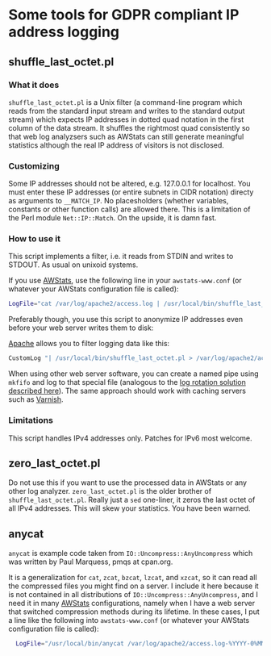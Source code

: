 # Some tools for GDPR compliant IP address logging

## shuffle_last_octet.pl

### What it does

`shuffle_last_octet.pl` is a Unix filter (a command-line program which reads
from the standard input stream and writes to the standard output stream)
which expects IP addresses in dotted quad notation in the first column of the
data stream. It shuffles the rightmost quad consistently so that web log
analyzsers such as AWStats can still generate meaningful statistics although
the real IP address of visitors is not disclosed.

### Customizing

Some IP addresses should not be altered, e.g. 127.0.0.1 for localhost.
You must enter these IP addresses (or entire subnets in CIDR notation) directy
as arguments to `__MATCH_IP`. No placesholders (whether variables, constants or
other function calls) are allowed there. This is a limitation of the Perl module
`Net::IP::Match`. On the upside, it is damn fast.

### How to use it

This script implements a filter, i.e. it reads from STDIN and writes to STDOUT. As usual on unixoid systems.

If you use [AWStats](http://www.awstats.org/), use the following line in your `awstats-www.conf` (or whatever your AWStats configuration file is called):

````sh
LogFile="cat /var/log/apache2/access.log | /usr/local/bin/shuffle_last_octet.pl |"
````

Preferably though, you use this script to anonymize IP addresses even before your web server writes them to disk:

[Apache](https://httpd.apache.org/docs/current/logs.html#piped) allows you to filter logging data like this:

```sh
CustomLog "| /usr/local/bin/shuffle_last_octet.pl > /var/log/apache2/access.log" common
```

When using other web server software, you can create a named pipe using `mkfifo` and log to that special file (analogous to the [log rotation solution described here](https://serverfault.com/a/216961)). The same approach should work with caching servers such as [Varnish](http://go2linux.garron.me/linux/2011/05/configure-varnish-logs-varnishnsca-logrotate-and-awstats-1014/).


### Limitations

This script handles IPv4 addresses only. Patches for IPv6 most welcome.


## zero_last_octet.pl

Do not use this if you want to use the processed data in AWStats or any other log analyzer.
`zero_last_octet.pl` is the older brother of `shuffle_last_octet.pl`. Really just a
`sed` one-liner, it zeros the last octet of all IPv4 addresses. This will skew your
statistics. You have been warned.


## anycat

`anycat` is example code taken from `IO::Uncompress::AnyUncompress` which was
written by Paul Marquess, pmqs at cpan.org.

It is a generalization for `cat`, `zcat`, `bzcat`, `lzcat`, and `xzcat`, so
it can read all the compressed files you might find on a server. I include it
here because it is not contained in all distributions of
`IO::Uncompress::AnyUncompress`, and I need it in many [AWStats](http://www.awstats.org/)
configurations, namely when I have a web server that switched compression
methods during its lifetime. In these cases, I put a line like the following into
`awstats-www.conf` (or whatever your AWStats configuration file is called):

````sh
  LogFile="/usr/local/bin/anycat /var/log/apache2/access.log-%YYYY-0%MM-0%DD-0* | /usr/local/bin/shuffle_last_octet.pl |"
````

